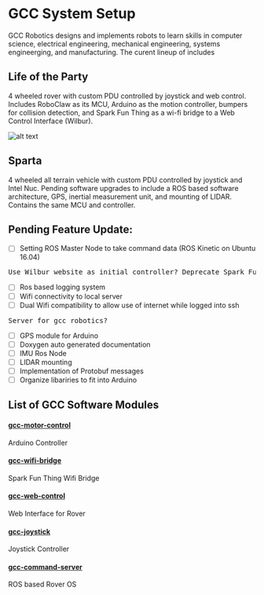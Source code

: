 # GCC System Setup

GCC Robotics designs and implements robots to learn skills in computer science, electrical engineering, mechanical engineering, systems engineerging, and manufacturing. The curent lineup of includes

## Life of the Party
4 wheeled rover with custom PDU controlled by joystick and web control. Includes RoboClaw as its MCU, Arduino as the motion controller, bumpers for collision detection, and Spark Fun Thing as a wi-fi bridge to a Web Control Interface (Wilbur). 

![alt text](https://raw.githubusercontent.com/so0p/gcc-system-setup/master/images/lotp-system.png)

## Sparta 
4 wheeled all terrain vehicle with custom PDU controlled by joystick and Intel Nuc. Pending software upgrades to include a ROS based software architecture, GPS, inertial measurement unit, and mounting of LIDAR. Contains the same MCU and controller. 

## Pending Feature Update:
- [ ] Setting ROS Master Node to take command data (ROS Kinetic on Ubuntu 16.04) 
<pre>Use Wilbur website as initial controller? Deprecate Spark Fun Thing?</pre>
- [ ] Ros based logging system
- [ ] Wifi connectivity to local server
- [ ] Dual Wifi compatibility to allow use of internet while logged into ssh
<pre>Server for gcc robotics? </pre>
- [ ] GPS module for Arduino
- [ ] Doxygen auto generated documentation
- [ ] IMU Ros Node
- [ ] LIDAR mounting
- [ ] Implementation of Protobuf messages
- [ ] Organize libariries to fit into Arduino

## List of GCC Software Modules
#### [gcc-motor-control](https://github.com/so0p/gcc-motor-control)
Arduino Controller
#### [gcc-wifi-bridge](https://github.com/so0p/gcc-wifi-bridge)
Spark Fun Thing Wifi Bridge
#### [gcc-web-control](https://github.com/so0p/gcc-web-control)
Web Interface for Rover
#### [gcc-joystick](https://github.com/so0p/gcc-joystick)
Joystick Controller
#### [gcc-command-server](https://github.com/so0p/gcc-command-center)
ROS based Rover OS
